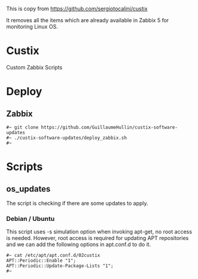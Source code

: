 This is copy from https://github.com/sergiotocalini/custix

It removes all the items which are already available in Zabbix 5 for monitoring Linux OS.

# Custix
Custom Zabbix Scripts

# Deploy
## Zabbix

    #~ git clone https://github.com/GuillaumeHullin/custix-software-updates
    #~ ./custix-software-updates/deploy_zabbix.sh
    #~

# Scripts
## os_updates
The script is checking if there are some updates to apply.
### Debian / Ubuntu
This script uses -s simulation option when invoking apt-get, no root access is needed.
However, root access is required for updating APT repositories and we can add the following options in apt.conf.d to do it.

    #~ cat /etc/apt/apt.conf.d/02custix
    APT::Periodic::Enable "1";
    APT::Periodic::Update-Package-Lists "1";
    #~
    
